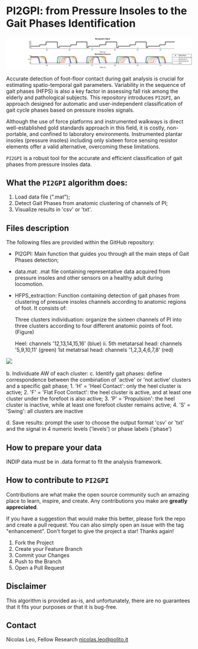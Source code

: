 # PI2GPI: from Pressure Insoles to the Gait Phases Identification

<p align="center">
<img  src="https://github.com/NicolasLeo-hub/PI-GaPhI/blob/main/detection_example.jpg" width="2000"/>
</p>

Accurate detection of foot-floor contact during gait analysis is crucial for estimating spatio-temporal gait parameters. Variability in the sequence of gait phases (HFPS) is also a key factor in assessing fall risk among the elderly and pathological subjects. This repository introduces ```PI2GPI```, an approach designed for automatic and user-independent classification of gait cycle phases based on pressure insoles signals.

Although the use of force platforms and instrumented walkways is direct well-established gold standards approach in this field, it is costly, non-portable, and confined to laboratory environments. Instrumented plantar insoles (pressure insoles) including only sixteen force sensing resistor elements offer a valid alternative, overcoming these limitations.

```PI2GPI``` is a robust tool for the accurate and efficient classification of gait phases from pressure insoles data.


## What the ```PI2GPI``` algorithm does:
1.	Load data file (".mat");
2.	Detect Gait Phases from anatomic clustering of channels of PI;
3.	Visualize results in 'csv' or 'txt'.

## Files description
The following files are provided within the GitHub repository:
- PI2GPI: Main function that guides you through all the main steps of Gait Phases detection;
- data.mat: .mat file containing representative data acquired from pressure insoles and other sensors on a healthy adult during locomotion.
- HFPS_extraction: Function containing detection of gait phases from clustering of pressure insoles channels according to anatomic regions of foot. It consists of:</p>
  Three clusters individuation: organize the sixteen channels of PI into three clusters according to four different anatomic points of foot. (Figure)

  Heel: channels '12,13,14,15,16' (blue)
    ii. 5th metatarsal head: channels '5,9,10,11' (green) 1st metatrsal head: channels '1,2,3,4,6,7,8' (red)
     <p align="center">
<img  src="https://github.com/Biolab-PoliTO/PI-GaPhI/blob/main/PI_clusters.jpg" width="75"/>
</p>
     
  b. Individuate AW of each cluster: 
  c. Identify gait phases: define correspondence between the combination of 'active' or 'not active' clusters and a specific gait phase;
      1.	'H' = 'Heel Contact':  only the heel cluster is active;
      2.	'F' = 'Flat Foot Contact': the heel cluster is active, and at least one cluster under the forefoot is also active;
      3.	'P' = 'Propulsion': the heel cluster is inactive, while at least one forefoot cluster remains active;
      4.  'S' = 'Swing': all clusters are inactive
 
  d. Save results: prompt the user to choose the output format 'csv' or 'txt' and the signal in 4 numeric levels ('levels') or phase labels ('phase')


## How to prepare your data
INDIP data must be in .data format to fit the analysis framework.


## How to contribute to ```PI2GPI```
Contributions are what make the open source community such an amazing place to learn, inspire, and create. Any contributions you make are **greatly appreciated**.

If you have a suggestion that would make this better, please fork the repo and create a pull request. You can also simply open an issue with the tag "enhancement".
Don't forget to give the project a star! Thanks again!
1. Fork the Project
2. Create your Feature Branch
3. Commit your Changes
4. Push to the Branch
5. Open a Pull Request

## Disclaimer
This algorithm is provided as-is, and unfortunately, there are no guarantees that it fits your purposes or that it is bug-free.

## Contact
Nicolas Leo, Fellow Research
nicolas.leo@polito.it
